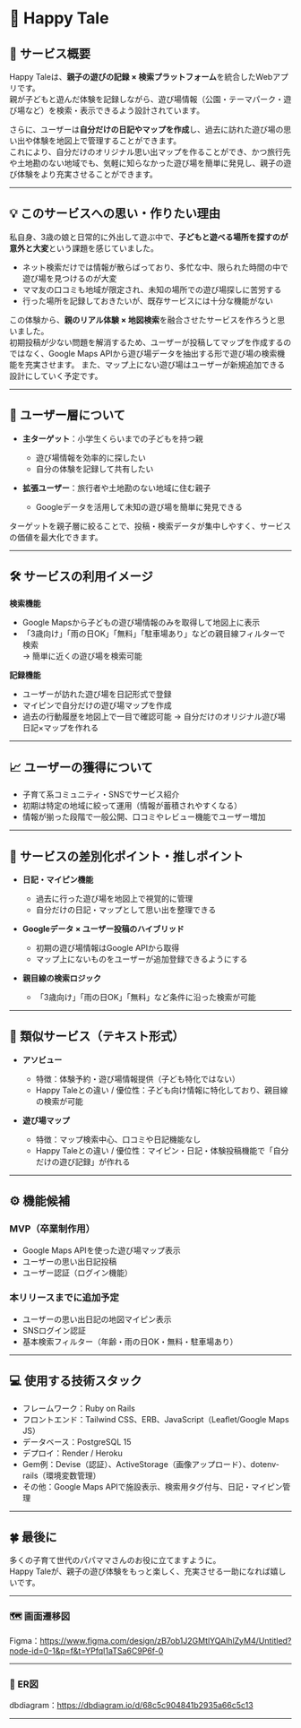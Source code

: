 # 🌳 Happy Tale

## 📝 サービス概要

Happy Taleは、**親子の遊びの記録 × 検索プラットフォーム**を統合したWebアプリです。  
親が子どもと遊んだ体験を記録しながら、遊び場情報（公園・テーマパーク・遊び場など）を検索・表示できるよう設計されています。  

さらに、ユーザーは**自分だけの日記やマップを作成**し、過去に訪れた遊び場の思い出や体験を地図上で管理することができます。  
これにより、自分だけのオリジナル思い出マップを作ることができ、かつ旅行先や土地勘のない地域でも、気軽に知らなかった遊び場を簡単に発見し、親子の遊び体験をより充実させることができます。

---

## 💡 このサービスへの思い・作りたい理由

私自身、3歳の娘と日常的に外出して遊ぶ中で、**子どもと遊べる場所を探すのが意外と大変**という課題を感じていました。  

- ネット検索だけでは情報が散らばっており、多忙な中、限られた時間の中で遊び場を見つけるのが大変
- ママ友の口コミも地域が限定され、未知の場所での遊び場探しに苦労する  
- 行った場所を記録しておきたいが、既存サービスには十分な機能がない  

この体験から、**親のリアル体験 × 地図検索**を融合させたサービスを作ろうと思いました。  
初期投稿が少ない問題を解消するため、ユーザーが投稿してマップを作成するのではなく、Google Maps APIから遊び場データを抽出する形で遊び場の検索機能を充実させます。
また、マップ上にない遊び場はユーザーが新規追加できる設計にしていく予定です。  

---

## 👥 ユーザー層について

- **主ターゲット**：小学生くらいまでの子どもを持つ親  
  - 遊び場情報を効率的に探したい  
  - 自分の体験を記録して共有したい  

- **拡張ユーザー**：旅行者や土地勘のない地域に住む親子  
  - Googleデータを活用して未知の遊び場を簡単に発見できる  

ターゲットを親子層に絞ることで、投稿・検索データが集中しやすく、サービスの価値を最大化できます。

---

## 🛠️ サービスの利用イメージ

**検索機能**  
- Google Mapsから子どもの遊び場情報のみを取得して地図上に表示  
- 「3歳向け」「雨の日OK」「無料」「駐車場あり」などの親目線フィルターで検索  
  → 簡単に近くの遊び場を検索可能

**記録機能**  
- ユーザーが訪れた遊び場を日記形式で登録  
- マイピンで自分だけの遊び場マップを作成  
- 過去の行動履歴を地図上で一目で確認可能
  → 自分だけのオリジナル遊び場日記×マップを作れる  

---

## 📈 ユーザーの獲得について

- 子育て系コミュニティ・SNSでサービス紹介  
- 初期は特定の地域に絞って運用（情報が蓄積されやすくなる）   
- 情報が揃った段階で一般公開、口コミやレビュー機能でユーザー増加  

---

## 🌟 サービスの差別化ポイント・推しポイント

- **日記・マイピン機能**  
  - 過去に行った遊び場を地図上で視覚的に管理  
  - 自分だけの日記・マップとして思い出を整理できる  

- **Googleデータ × ユーザー投稿のハイブリッド**  
  - 初期の遊び場情報はGoogle APIから取得  
  - マップ上にないものをユーザーが追加登録できるようにする  

- **親目線の検索ロジック**  
  - 「3歳向け」「雨の日OK」「無料」など条件に沿った検索が可能  

---

## 🔎 類似サービス（テキスト形式）

- **アソビュー**  
  - 特徴：体験予約・遊び場情報提供（子ども特化ではない）  
  - Happy Taleとの違い / 優位性：子ども向け情報に特化しており、親目線の検索が可能  

- **遊び場マップ**  
  - 特徴：マップ検索中心、口コミや日記機能なし  
  - Happy Taleとの違い / 優位性：マイピン・日記・体験投稿機能で「自分だけの遊び記録」が作れる  

---

## ⚙️ 機能候補

### MVP（卒業制作用）
- Google Maps APIを使った遊び場マップ表示  
- ユーザーの思い出日記投稿  
- ユーザー認証（ログイン機能）  

### 本リリースまでに追加予定
- ユーザーの思い出日記の地図マイピン表示  
- SNSログイン認証  
- 基本検索フィルター（年齢・雨の日OK・無料・駐車場あり）  

---

## 💻 使用する技術スタック

- フレームワーク：Ruby on Rails  
- フロントエンド：Tailwind CSS、ERB、JavaScript（Leaflet/Google Maps JS）  
- データベース：PostgreSQL 15  
- デプロイ：Render / Heroku  
- Gem例：Devise（認証）、ActiveStorage（画像アップロード）、dotenv-rails（環境変数管理）  
- その他：Google Maps APIで施設表示、検索用タグ付与、日記・マイピン管理  

---

## 🍀 最後に

多くの子育て世代のパパママさんのお役に立てますように。  
Happy Taleが、親子の遊び体験をもっと楽しく、充実させる一助になれば嬉しいです。

---

### 🗺️ 画面遷移図

Figma：https://www.figma.com/design/zB7ob1J2GMtlYQAlhlZyM4/Untitled?node-id=0-1&p=f&t=YPfqI1aTSa6C9P6f-0

---

### 🧩 ER図

dbdiagram：https://dbdiagram.io/d/68c5c904841b2935a66c5c13

---